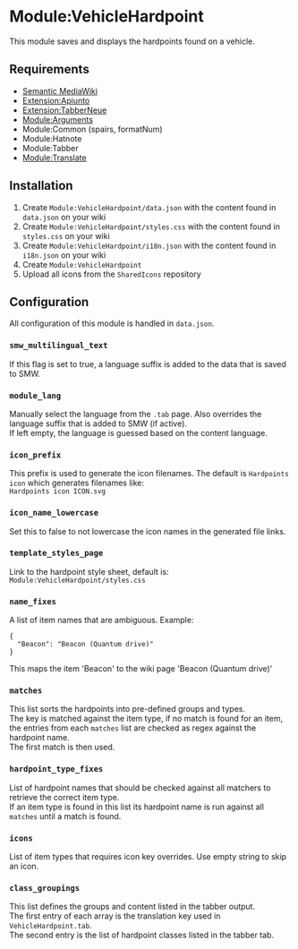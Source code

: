 # Module:VehicleHardpoint

This module saves and displays the hardpoints found on a vehicle.

## Requirements
- [Semantic MediaWiki](https://www.mediawiki.org/wiki/Extension:Semantic_MediaWiki)
- [Extension:Apiunto](https://github.com/StarCitizenWiki/Apiunto)
- [Extension:TabberNeue](https://github.com/StarCitizenTools/mediawiki-extensions-TabberNeue)
- [Module:Arguments](https://www.mediawiki.org/wiki/Module:Arguments)
- Module:Common (spairs, formatNum)
- Module:Hatnote
- Module:Tabber
- [Module:Translate](https://github.com/The-Star-Citizen-Wikis/SharedModules/tree/master/Translate)

## Installation
1. Create `Module:VehicleHardpoint/data.json` with the content found in `data.json` on your wiki 
2. Create `Module:VehicleHardpoint/styles.css` with the content found in `styles.css` on your wiki 
3. Create `Module:VehicleHardpoint/i18n.json` with the content found in `i18n.json` on your wiki
4. Create `Module:VehicleHardpoint`
5. Upload all icons from the `SharedIcons` repository 

## Configuration
All configuration of this module is handled in `data.json`.

### `smw_multilingual_text`
If this flag is set to true, a language suffix is added to the data that is saved to SMW.

### `module_lang`
Manually select the language from the `.tab` page. Also overrides the language suffix that is added to SMW (if active).  
If left empty, the language is guessed based on the content language.

### `icon_prefix`
This prefix is used to generate the icon filenames. The default is `Hardpoints icon` which generates filenames like:   
`Hardpoints icon ICON.svg`

### `icon_name_lowercase`
Set this to false to not lowercase the icon names in the generated file links.

### `template_styles_page`
Link to the hardpoint style sheet, default is: `Module:VehicleHardpoint/styles.css`

### `name_fixes`
A list of item names that are ambiguous. Example:
```
{
  "Beacon": "Beacon (Quantum drive)"
}
```

This maps the item 'Beacon' to the wiki page 'Beacon (Quantum drive)'

### `matches`
This list sorts the hardpoints into pre-defined groups and types.  
The key is matched against the item type, if no match is found for an item, the entries from each `matches` list are checked as regex against the hardpoint name.  
The first match is then used.

### `hardpoint_type_fixes`
List of hardpoint names that should be checked against all matchers to retrieve the correct item type.  
If an item type is found in this list its hardpoint name is run against all `matches` until a match is found.

### `icons`
List of item types that requires icon key overrides. Use empty string to skip an icon.

### `class_groupings`
This list defines the groups and content listed in the tabber output.  
The first entry of each array is the translation key used in `VehicleHardpoint.tab`.  
The second entry is the list of hardpoint classes listed in the tabber tab. 
